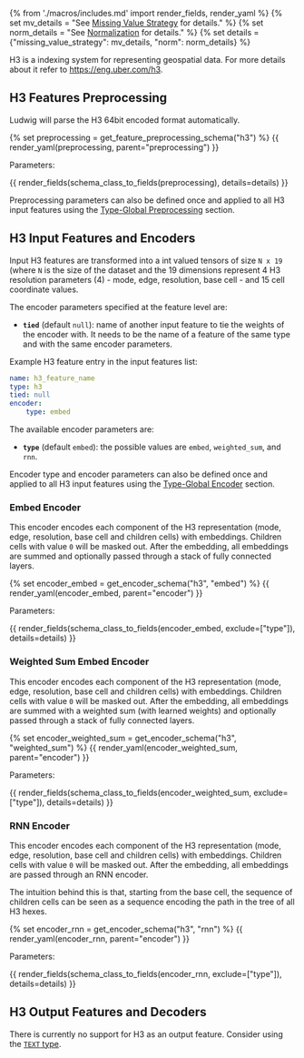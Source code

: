 {% from './macros/includes.md' import render_fields, render_yaml %}
{% set mv_details = "See [Missing Value Strategy](./input_features.md#missing-value-strategy) for details." %}
{% set norm_details = "See [Normalization](../combiner.md#normalization) for details." %}
{% set details = {"missing_value_strategy": mv_details, "norm": norm_details} %}

H3 is a indexing system for representing geospatial data.
For more details about it refer to <https://eng.uber.com/h3>.

## H3 Features Preprocessing

Ludwig will parse the H3 64bit encoded format automatically.

{% set preprocessing = get_feature_preprocessing_schema("h3") %}
{{ render_yaml(preprocessing, parent="preprocessing") }}

Parameters:

{{ render_fields(schema_class_to_fields(preprocessing), details=details) }}

Preprocessing parameters can also be defined once and applied to all H3 input features using the [Type-Global Preprocessing](../defaults.md#type-global-preprocessing) section.

## H3 Input Features and Encoders

Input H3 features are transformed into a int valued tensors of size `N x 19` (where `N` is the size of the dataset and the 19 dimensions
represent 4 H3 resolution parameters (4) - mode, edge, resolution, base cell - and 15 cell coordinate values.

The encoder parameters specified at the feature level are:

- **`tied`** (default `null`): name of another input feature to tie the weights of the encoder with. It needs to be the name of
a feature of the same type and with the same encoder parameters.

Example H3 feature entry in the input features list:

```yaml
name: h3_feature_name
type: h3
tied: null
encoder: 
    type: embed
```

The available encoder parameters are:

- **`type`** (default ``embed``): the possible values are `embed`, `weighted_sum`,  and `rnn`.

Encoder type and encoder parameters can also be defined once and applied to all H3 input features using
the [Type-Global Encoder](../defaults.md#type-global-encoder) section.

### Embed Encoder

This encoder encodes each component of the H3 representation (mode, edge, resolution, base cell and children cells) with embeddings. Children cells with value `0` will be masked out. After the embedding, all embeddings are summed and optionally passed through a stack of fully connected layers.

{% set encoder_embed = get_encoder_schema("h3", "embed") %}
{{ render_yaml(encoder_embed, parent="encoder") }}

Parameters:

{{ render_fields(schema_class_to_fields(encoder_embed, exclude=["type"]), details=details) }}

### Weighted Sum Embed Encoder

This encoder encodes each component of the H3 representation (mode, edge, resolution, base cell and children cells) with embeddings. Children cells with value `0` will be masked out. After the embedding, all embeddings are summed with a weighted sum (with learned weights) and optionally passed through a stack of fully connected layers.

{% set encoder_weighted_sum = get_encoder_schema("h3", "weighted_sum") %}
{{ render_yaml(encoder_weighted_sum, parent="encoder") }}

Parameters:

{{ render_fields(schema_class_to_fields(encoder_weighted_sum, exclude=["type"]), details=details) }}

### RNN Encoder

This encoder encodes each component of the H3 representation (mode, edge, resolution, base cell and children cells) with embeddings. Children cells with value `0` will be masked out. After the embedding, all embeddings are passed through an RNN encoder.

The intuition behind this is that, starting from the base cell, the sequence of children cells can be seen as a sequence encoding the path in the tree of all H3 hexes.

{% set encoder_rnn = get_encoder_schema("h3", "rnn") %}
{{ render_yaml(encoder_rnn, parent="encoder") }}

Parameters: 

{{ render_fields(schema_class_to_fields(encoder_rnn, exclude=["type"]), details=details) }}

## H3 Output Features and Decoders

There is currently no support for H3 as an output feature. Consider using the [`TEXT` type](../../features/text_features).

